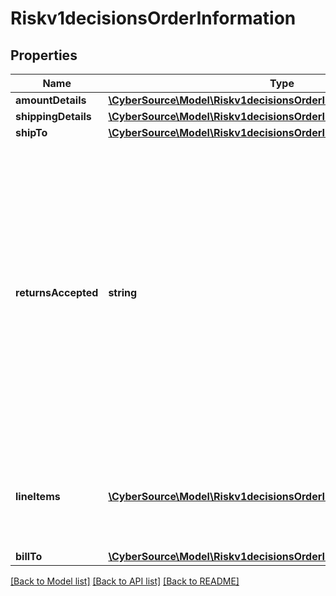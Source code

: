 # Riskv1decisionsOrderInformation

## Properties
Name | Type | Description | Notes
------------ | ------------- | ------------- | -------------
**amountDetails** | [**\CyberSource\Model\Riskv1decisionsOrderInformationAmountDetails**](Riskv1decisionsOrderInformationAmountDetails.md) |  | [optional] 
**shippingDetails** | [**\CyberSource\Model\Riskv1decisionsOrderInformationShippingDetails**](Riskv1decisionsOrderInformationShippingDetails.md) |  | [optional] 
**shipTo** | [**\CyberSource\Model\Riskv1decisionsOrderInformationShipTo**](Riskv1decisionsOrderInformationShipTo.md) |  | [optional] 
**returnsAccepted** | **string** | Boolean that indicates whether returns are accepted for this order. This field can contain one of the following values: - &#x60;yes&#x60;: Returns are accepted for this order. - &#x60;no&#x60;: Returns are not accepted for this order. | [optional] 
**lineItems** | [**\CyberSource\Model\Riskv1decisionsOrderInformationLineItems[]**](Riskv1decisionsOrderInformationLineItems.md) | This array contains detailed information about individual products in the order. | [optional] 
**billTo** | [**\CyberSource\Model\Riskv1decisionsOrderInformationBillTo**](Riskv1decisionsOrderInformationBillTo.md) |  | [optional] 

[[Back to Model list]](../README.md#documentation-for-models) [[Back to API list]](../README.md#documentation-for-api-endpoints) [[Back to README]](../README.md)



